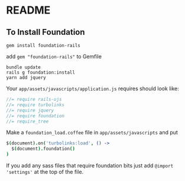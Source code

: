 # README

## To Install Foundation

```
gem install foundation-rails
```

add ```gem "foundation-rails"``` to Gemfile
```
bundle update
rails g foundation:install
yarn add jquery
```

Your ```app/assets/javascripts/application.js``` requires should look like:
```JavaScript
//= require rails-ujs
//= require turbolinks
//= require jquery
//= require foundation
//= require_tree
```

Make a ```foundation_load.coffee``` file in ```app/assets/javascripts``` and put
```CoffeeScript
$(document).on('turbolinks:load', () ->
  $(document).foundation()
)
```
If you add any sass files that require foundation bits just add ```@import 'settings'``` at the top of the file.
